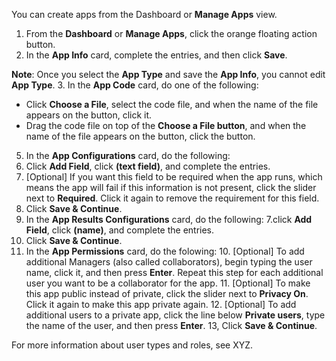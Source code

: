 You can create apps from the Dashboard or **Manage Apps** view.

1. From the **Dashboard** or **Manage Apps**, click the orange floating action button. 
2. In the **App Info** card, complete the entries, and then click **Save**.
 
 **Note**:  Once you select the **App Type** and save the **App Info**, you cannot edit **App Type**.
3. In the **App Code** card, do one of the following:
  * Click **Choose a File**, select the code file, and when the name of the file appears on the button, click it.
  * Drag the code file on top of the **Choose a File button**, and when the name of the file appears on the button, click the button.
5. In the **App Configurations** card, do the following:
  6. Click **Add Field**, click **(text field)**, and complete the entries. 
  7. [Optional] If you want this field to be required when the app runs, which means the app will fail if this information is not present, click the slider next to **Required**. Click it again to remove the requirement for this field.
  8. Click **Save & Continue**.
6. In the **App Results Configurations** card, do the following:
  7.click **Add Field**, click **(name)**, and complete the entries.
  8. Click **Save & Continue**. 
9. In the **App Permissions** card, do the folowing:
   10. [Optional] To add additional Managers (also called collaborators), begin typing the user name, click it, and then press **Enter**. Repeat this step for each additional user you want to be a collaborator for the app.
   11. [Optional] To make this app public instead of private, click the slider next to **Privacy On**. Click it again to make this app private again.
   12. [Optional] To add additional users to a private app, click the line below **Private users**, type the name of the user, and then press **Enter**.
13, Click **Save & Continue**.

For more information about user types and roles, see XYZ.
